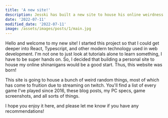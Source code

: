 ```yaml
---
title: 'A new site!'
description: Jesski has built a new site to house his online weirdness.
date: '2022-07-11'
modified_date: '2022-07-11'
image: /assets/images/posts/1/main.jpg
---
```


Hello and welcome to my new site! I started this project so that I could get deeper into React, Typescript, and other modern technology used in web development. I'm not one to just look at tutorials alone to learn something, I have to be super hands on. So, I decided that building a personal site to house my online shinanigans would be a good start. Thus, this website was born!

This site is going to house a bunch of weird random things, most of which has come to fruition due to streaming on twitch. You'll find a list of every game I've played since 2016, these blog posts, my PC specs, game screenshots, and all sorts of things.

I hope you enjoy it here, and please let me know if you have any recommendations!
